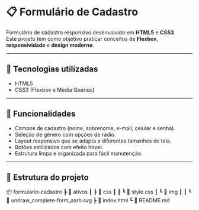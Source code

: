 # 📋 Formulário de Cadastro

Formulário de cadastro responsivo desenvolvido em **HTML5** e **CSS3**.  
Este projeto tem como objetivo praticar conceitos de **Flexbox**, **responsividade** e **design moderno**.

---

## 🚀 Tecnologias utilizadas
- HTML5
- CSS3 (Flexbox e Media Queries)

---

## 🎯 Funcionalidades
- Campos de cadastro (nome, sobrenome, e-mail, celular e senha).
- Seleção de gênero com opções de rádio.
- Layout responsivo que se adapta a diferentes tamanhos de tela.
- Botões estilizados com efeito hover.
- Estrutura limpa e organizada para fácil manutenção.

---

## 📂 Estrutura do projeto
📦 formulario-cadastro
┣ 📂 ativos
┃ ┣ 📂 css
┃ ┃ ┗ 📜 style.css
┃ ┗ 📂 img
┃ ┃ ┗ 📜 undraw_complete-form_aarh.svg
┣ 📜 index.html
┗ 📜 README.md
